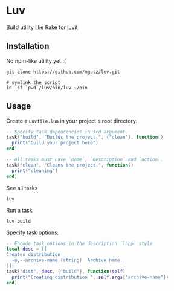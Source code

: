 # Luv

Build utility like Rake for [luvit](http://luvit.io)

## Installation

No npm-like utility yet :(

    git clone https://github.com/mgutz/luv.git

    # symlink the script
    ln -sf `pwd`/luv/bin/luv ~/bin


## Usage

Create a `Luvfile.lua` in your project's root directory.

```lua
-- Specify task depencencies in 3rd argument.
task("build", "Builds the project.", {"clean"}, function()
  print("build your project here")
end)

-- All tasks must have `name`, `description` and `action`.
task("clean", "Cleans the project.", function()
  print("cleaning")
end)
```

See all tasks

    luv

Run a task

    luv build

Specify task options.

```lua
-- Encode task options in the description `lapp` style
local desc = [[
Creates distribution
  -a,--archive-name (string)  Archive name.
]]
task("dist", desc, {"build"}, function(self)
  print("Creating distribution "..self.args["archive-name"])
end)
```
